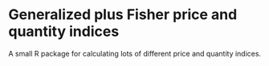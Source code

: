 # Generalized plus Fisher price and quantity indices

A small R  package for calculating lots of different price and quantity indices.
